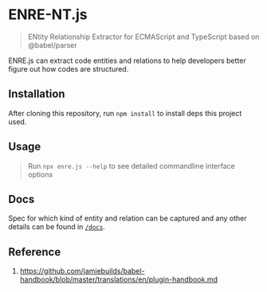 # ENRE-NT.js

> ENtity Relationship Extractor for ECMAScript and TypeScript based on @babel/parser

ENRE.js can extract code entities and relations to help developers better figure out how codes are structured.

## Installation

After cloning this repository, run `npm install` to install deps this project used.

## Usage

> Run `npx enre.js --help` to see detailed commandline interface options

## Docs

Spec for which kind of entity and relation can be captured and any other details can be found
in [`/docs`](docs/README.md).

## Reference

1. https://github.com/jamiebuilds/babel-handbook/blob/master/translations/en/plugin-handbook.md
